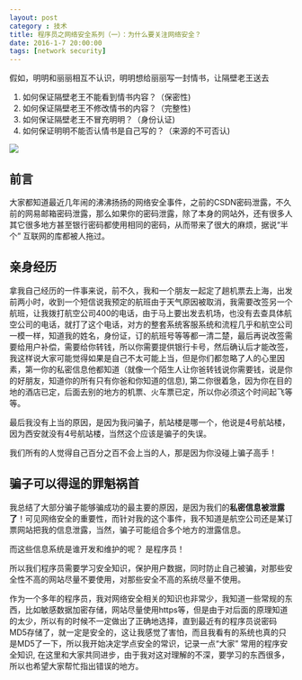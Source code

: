 ```yaml
---
layout: post
category : 技术
title: 程序员之网络安全系列（一）：为什么要关注网络安全？ 
date: 2016-1-7 20:00:00
tags: [network security]
---
```


<style>
    .post
    {
        font-family:
'lucida grande', 'lucida sans unicode', lucida, helvetica, 'Hiragino Sans GB', 'Microsoft YaHei', 'WenQuanYi Micro Hei', sans-serif;
    font-size: 16px;
}
    .post-full h1 {
       background-color: #ccc;
        padding: 5px;
        margin-bottom: 10px;
        font-weight: bolder;
        color: #000;
        line-height: 1.8;
        text-rendering: optimizelegibility;
    }
    
    .post-full h2 {
        color: #333;
        padding: 5px;
        line-height: 1.6;        
        padding-bottom: 5px;
        margin-bottom: 10px;
        font-weight: bolder;
        
    }

     .post-full h3 {
        padding: 5px;
        color: #000;
        border-bottom: dashed 1px #ccc;
        padding-bottom: 5px;
        margin-bottom: 10px;
        font-weight: bolder;
    }
    
    .post-full img {
        border: solid 5px #ccc;
        padding: 5px;
        border-radius: 5px;
        text-align: center;
        max-height: 400px;
    }
</style>

假如，明明和丽丽相互不认识，明明想给丽丽写一封情书，让隔壁老王送去

1. 如何保证隔壁老王不能看到情书内容？（保密性)
2. 如何保证隔壁老王不修改情书的内容？（完整性)
3. 如何保证隔壁老王不冒充明明？（身份认证)
4. 如何保证明明不能否认情书是自己写的？（来源的不可否认)

<img class="img-responsive" src="https://cdn.jsdelivr.net/gh/wangdeshui/blogpics@master/security/security-1.png" />


## 前言
大家都知道最近几年闹的沸沸扬扬的网络安全事件，之前的CSDN密码泄露，不久前的网易邮箱密码泄露，那么如果你的密码泄露，除了本身的网站外，还有很多人其它很多地方甚至银行密码都使用相同的密码，从而带来了很大的麻烦，据说“半个” 互联网的库都被人拖过。

## 亲身经历
拿我自己经历的一件事来说，前不久，我和一个朋友一起定了趟机票去上海，出发前两小时，收到一个短信说我预定的航班由于天气原因被取消，我需要改签另一个航班，让我拨打航空公司400的电话，由于马上要出发去机场，也没有去查具体航空公司的电话，就打了这个电话，对方的整套系统客服系统和流程几乎和航空公司一模一样，知道我的姓名，身份证，订的航班号等等都一清二楚，最后再说改签需要给用户补偿，需要给你转钱，所以你需要提供银行卡号，然后确认后才能改签，我这样说大家可能觉得如果是自己不太可能上当，但是你们都忽略了人的心里因素，第一你的私密信息他都知道（就像一个陌生人让你爸转钱说你需要钱，说是你的好朋友，知道你的所有只有你爸和你知道的信息), 第二你很着急，因为你在目的地的酒店已定，后面去别的地方的机票、火车票已定，所以你必须这个时间起飞等等。

最后我没有上当的原因，是因为我问骗子，航站楼是哪一个，他说是4号航站楼，因为西安就没有4号航站楼，当然这个应该是骗子的失误。

我们所有的人觉得自己百分之百不会上当的人，那是因为你没碰上骗子高手！

## 骗子可以得逞的罪魁祸首

我总结了大部分骗子能够骗成功的最主要的原因，是因为我们的**私密信息被泄露了**！可见网络安全的重要性，而针对我的这个事件，我不知道是航空公司还是某订票网站把我的信息泄露，当然，骗子可能组合多个地方的泄露信息。

而这些信息系统是谁开发和维护的呢？ 是程序员！ 

所以我们程序员需要学习安全知识，保护用户数据，同时防止自己被骗，对那些安全性不高的网站尽量不要使用，对那些安全不高的系统尽量不使用。

作为一个多年的程序员，我对网络安全相关的知识也非常少，我知道一些常规的东西，比如敏感数据加密存储，网站尽量使用https等，但是由于对后面的原理知道的太少，所以有的时候不一定做出了正确地选择，直到最近有的程序员说密码MD5存储了，就一定是安全的，这让我感觉了害怕，而且我看有的系统也真的只是MD5了一下，所以我开始决定学点安全的常识，记录一点“大家” 常用的程序安全知识, 在这里和大家共同进步，由于我对这对理解的不深，要学习的东西很多，所以也希望大家帮忙指出错误的地方。




